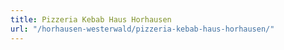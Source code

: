 ```yaml
---
title: Pizzeria Kebab Haus Horhausen
url: "/horhausen-westerwald/pizzeria-kebab-haus-horhausen/"
---
```

